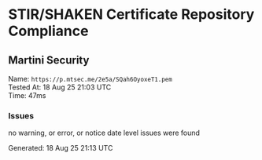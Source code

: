 # STIR/SHAKEN Certificate Repository Compliance

## Martini Security

Name: `https://p.mtsec.me/2e5a/SQah6OyoxeT1.pem`\
Tested At: 18 Aug 25 21:03 UTC\
Time: 47ms

### Issues

no warning, or error, or notice date level issues were found

Generated: 18 Aug 25 21:13 UTC